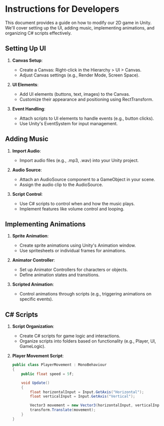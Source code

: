 # Instructions for Developers
This document provides a guide on how to modify our 2D game in Unity. We'll cover setting up the UI, adding music, implementing animations, and organizing C# scripts effectively.

## Setting Up UI

1. **Canvas Setup**:
   - Create a Canvas: Right-click in the Hierarchy > UI > Canvas.
   - Adjust Canvas settings (e.g., Render Mode, Screen Space).

2. **UI Elements**:
   - Add UI elements (buttons, text, images) to the Canvas.
   - Customize their appearance and positioning using RectTransform.

3. **Event Handling**:
   - Attach scripts to UI elements to handle events (e.g., button clicks).
   - Use Unity's EventSystem for input management.

## Adding Music

1. **Import Audio**:
   - Import audio files (e.g., .mp3, .wav) into your Unity project.

2. **Audio Source**:
   - Attach an AudioSource component to a GameObject in your scene.
   - Assign the audio clip to the AudioSource.

3. **Script Control**:
   - Use C# scripts to control when and how the music plays.
   - Implement features like volume control and looping.

## Implementing Animations

1. **Sprite Animation**:
   - Create sprite animations using Unity's Animation window.
   - Use spritesheets or individual frames for animations.

2. **Animator Controller**:
   - Set up Animator Controllers for characters or objects.
   - Define animation states and transitions.

3. **Scripted Animation**:
   - Control animations through scripts (e.g., triggering animations on specific events).

## C# Scripts

1. **Script Organization**:
   - Create C# scripts for game logic and interactions.
   - Organize scripts into folders based on functionality (e.g., Player, UI, GameLogic).

2. **Player Movement Script**:
   ```csharp
   public class PlayerMovement : MonoBehaviour
   {
       public float speed = 5f;

       void Update()
       {
           float horizontalInput = Input.GetAxis("Horizontal");
           float verticalInput = Input.GetAxis("Vertical");

           Vector3 movement = new Vector3(horizontalInput, verticalInput, 0f) * speed * Time.deltaTime;
           transform.Translate(movement);
       }
   }
